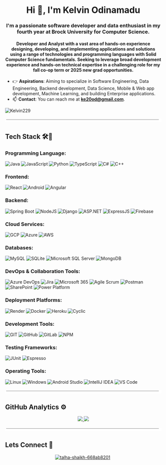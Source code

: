 <h1 align="center">Hi 🙂, I'm Kelvin Odinamadu</h1>
<h3 align="center">I'm a passionate software developer and data enthusiast in my fourth year at Brock University for Computer Science.</h3>

<h4 align="center">Developer and Analyst with a vast area of hands-on experience designing, developing, and implementing applications and solutions using a range of technologies and programming languages with Solid Computer Science fundamentals. Seeking to leverage broad development experience and hands-on technical expertise in a challenging role for my fall co-op term or 2025 new grad opportunities.</h4>

- 👉 **Aspirations**: Aiming to specialize in Software Engineering, Data Engineering, Backend development, Data Science, Mobile & Web app development, Machine Learning, and building Enterprise applications.
- 📫 **Contact**: You can reach me at **ke20od@gmail.com**.

<p align="left"> <img src="https://komarev.com/ghpvc/?username=Kelvin229&label=Profile%20views&color=0e75b6&style=flat" alt="Kelvin229" /> </p>


<img src="https://github.com/KKhushhalR2405/Bio/blob/master/border.gif" width="1100px" height="10px"></h2>

<h2 align="left">Tech Stack 🛠️🚀</h2>

### Programming Language:
![Java](https://img.shields.io/badge/-Java-000000?style=flat&logo=java&logoColor=white&labelColor=ED8B00)
![JavaScript](https://img.shields.io/badge/-JavaScript-000000?style=flat&logo=javascript&logoColor=F7DF1E)
![Python](https://img.shields.io/badge/-Python-000000?style=flat&logo=python&logoColor=white&labelColor=3776AB)
![TypeScript](https://img.shields.io/badge/-TypeScript-000000?style=flat&logo=typescript&logoColor=white&labelColor=007ACC)
![C#](https://img.shields.io/badge/-C%23-000000?style=flat&logo=c-sharp&logoColor=white&labelColor=239120)
![C++](https://img.shields.io/badge/-C++-000000?style=flat&logo=c%2B%2B&logoColor=white&labelColor=00599C)


### Frontend:
![React](https://img.shields.io/badge/-React-000000?style=flat&logo=react)
![Android](https://img.shields.io/badge/-Android-000000?style=flat&logo=android&logoColor=white&labelColor=3DDC84)
![Angular](https://img.shields.io/badge/-Angular-000000?style=flat&logo=angular&logoColor=white&labelColor=DD0031)


### Backend:
![Spring Boot](https://img.shields.io/badge/-Spring_Boot-000000?style=flat&logo=spring-boot&logoColor=white&labelColor=F2F4F9)
![NodeJS](https://img.shields.io/badge/-Nodejs-000000?style=flat&logo=Node.js)
![Django](https://img.shields.io/badge/-Django-000000?style=flat&logo=django&logoColor=white&labelColor=092E20)
![ASP.NET](https://img.shields.io/badge/-ASP.NET-000000?style=flat&logo=dotnet&logoColor=white&labelColor=512BD4)
![ExpressJS](https://img.shields.io/badge/-express.js-000000?style=flat&logo=express&logoColor=61DAFB)
![Firebase](https://img.shields.io/badge/-Firebase-000000?style=flat&logo=firebase&logoColor=white&labelColor=039BE5)

### Cloud Services:
![GCP](https://img.shields.io/badge/-Google_Cloud-000000?style=flat&logo=google-cloud&logoColor=white&labelColor=4285F4)
![Azure](https://img.shields.io/badge/-Azure-000000?style=flat&logo=microsoftazure&logoColor=white&labelColor=0072C6)
![AWS](https://img.shields.io/badge/-AWS-000000?style=flat&logo=awsamplify&logoColor=white&labelColor=FF9900)

### Databases:
![MySQL](https://img.shields.io/badge/-MySQL-000000?style=flat&logo=mysql&labelColor=ffffff)
![SQLite](https://img.shields.io/badge/-SQLite-000000?style=flat&logo=sqlite&logoColor=white&labelColor=07405e)
![Microsoft SQL Server](https://img.shields.io/badge/-Microsoft%20SQL%20Server-000000?style=flat&logo=microsoft%20sql%20server&logoColor=white&labelColor=CC2927)
![MongoDB](https://img.shields.io/badge/-MongoDB-000000?style=flat&logo=mongodb&labelColor=ffffff)

### DevOps & Collaboration Tools:
![Azure DevOps](https://img.shields.io/badge/-Azure_DevOps-000000?style=flat&logo=azure-devops&logoColor=white&labelColor=0078D4)
![Jira](https://img.shields.io/badge/-Jira-000000?style=flat&logo=jira&logoColor=white&labelColor=0A0FFF)
![Microsoft 365](https://img.shields.io/badge/-Microsoft_365-000000?style=flat&logo=microsoft-365&logoColor=white&labelColor=D83B01)
![Agile Scrum](https://img.shields.io/badge/-Agile_Scrum-000000?style=flat&logo=scrumpoker&logoColor=white&labelColor=E34F26)
![Postman](https://img.shields.io/badge/-Postman-000000?style=flat&logo=postman&logoColor=white&labelColor=FF6C37)
![SharePoint](https://img.shields.io/badge/-SharePoint-000000?style=flat&logo=microsoft-sharepoint&logoColor=white&labelColor=007A5A)
![Power Platform](https://img.shields.io/badge/-Power_Platform-000000?style=flat&logo=microsoft-power-platform&logoColor=black&labelColor=F2C811)

### Deployment Platforms:
![Render](https://img.shields.io/badge/-Render-000000?style=flat&logo=render&logoColor=white&labelColor=458BFF)
![Docker](https://img.shields.io/badge/-Docker-000000?style=flat&logo=docker&logoColor=white&labelColor=2496ED)
![Heroku](https://img.shields.io/badge/-Heroku-000000?style=flat&logo=heroku&logoColor=white&labelColor=430098)
![Cyclic](https://img.shields.io/badge/-Cyclic-000000?style=flat&logo=cyclic&logoColor=F7DF1E)

### Development Tools:
![GIT](https://img.shields.io/badge/-Git-000000?style=flat&logo=git&logoColor=white&labelColor=F05032)
![GitHub](https://img.shields.io/badge/-GitHub-000000?style=flat&logo=github&logoColor=white&labelColor=black)
![GitLab](https://img.shields.io/badge/-GitLab-000000?style=flat&logo=gitlab&logoColor=white&labelColor=181717)
![NPM](https://img.shields.io/badge/-NPM-000000?style=flat&logo=npm&labelColor=ffffff)

### Testing Frameworks:
![JUnit](https://img.shields.io/badge/-JUnit-000000?style=flat&logo=junit5&logoColor=white&labelColor=A2B5CD)
![Espresso](https://img.shields.io/badge/-Espresso-000000?style=flat&logo=android&logoColor=white&labelColor=2F2F2F)


### Operating Tools:
![Linux](https://img.shields.io/badge/-Linux-000000?style=flat&logo=linux&logoColor=black&labelColor=FCC624)
![Windows](https://img.shields.io/badge/-Windows-000000?style=flat&logo=windows&logoColor=ffffff&labelColor=0078D6)
![Android Studio](https://img.shields.io/badge/-AndroidStudio-000000?style=flat&logo=android-studio&logoColor=white&labelColor=008678)
![IntelliJ IDEA](https://img.shields.io/badge/-IntelliJ_Idea-000000?style=flat&logo=intellij-idea&logoColor=white&labelColor=FF1493)
![VS Code](https://img.shields.io/badge/-VSCode-000000?style=flat&logo=visual-studio-code&labelColor=007ACC)


<img src="https://github.com/KKhushhalR2405/Bio/blob/master/border.gif" width="1100px" height="10px"></h2>

<h2 align="left">GitHub Analytics ⚙️</h2>

<p align="center">
<a href="https://github.com/Kelvin229">
<img height="180em" src="https://github-readme-stats-eight-theta.vercel.app/api?username=Kelvin229&show_icons=true&theme=dark&include_all_commits=true&count_private=true"/>
<img height="180em" src="https://github-readme-stats-eight-theta.vercel.app/api/top-langs?username=Kelvin229&layout=compact&langs_count=8&theme=dark"/>
</a>
<!--    <br>
  <img src="https://github-contribution-stats.vercel.app/api/?username=Kelvin229&theme=dark" alt="Kelvin's GitHub Contribution Graph"/> -->
</p>


<img src="https://github.com/KKhushhalR2405/Bio/blob/master/border.gif" width="1100px" height="10px"></h2>


<h2 align="left">Lets Connect 🤝</h2>
<p align="center">
<a href="https://linkedin.com/in/kelvin-odi" target="blank"><img align="center" src="https://img.shields.io/badge/linkedin-%230077B5.svg?style=for-the-badge&logo=linkedin&logoColor=white" alt="talha-shaikh-668ab8201"/></a>&nbsp;
<!-- <a href="https://bit.ly/KelvinOdi-Apps" target="blank"><img align="center" src="https://img.shields.io/badge/PlayStore-%23007BFF.svg?style=for-the-badge&logo=Google-Play&logoColor=white" alt="KelvinOdi-Apps"/></a>&nbsp;
</p> -->
